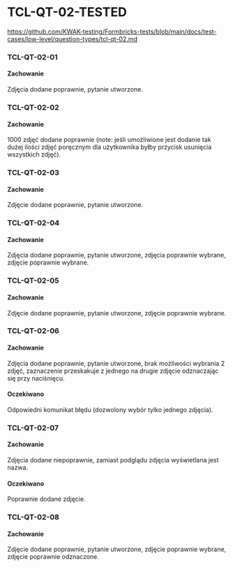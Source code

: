 # TCL-QT-02-TESTED

https://github.com/KWAK-testing/Formbricks-tests/blob/main/docs/test-cases/low-level/question-types/tcl-qt-02.md

### TCL-QT-02-01
#### Zachowanie
Zdjęcia dodane poprawnie, pytanie utworzone.

### TCL-QT-02-02
#### Zachowanie
1000 zdjęć dodane poprawnie (note: jeśli umożliwione jest dodanie tak dużej ilości zdjęć poręcznym dla użytkownika byłby przycisk usunięcia wszystkich zdjęć).

### TCL-QT-02-03
#### Zachowanie
Zdjęcie dodane poprawnie, pytanie utworzone.

### TCL-QT-02-04
#### Zachowanie
Zdjęcia dodane poprawnie, pytanie utworzone, zdjęcia poprawnie wybrane, zdjęcie poprawnie wybrane.

### TCL-QT-02-05
#### Zachowanie
Zdjęcie dodane poprawnie, pytanie utworzone, zdjęcie poprawnie wybrane.

### TCL-QT-02-06
#### Zachowanie
Zdjęcia dodane poprawnie, pytanie utworzone, brak możliwości wybrania 2 zdjęć, zaznaczenie przeskakuje z jednego na drugie zdjęcie odznaczając się przy naciśnięcu.
#### Oczekiwano
Odpowiedni komunikat błędu (dozwolony wybór tylko jednego zdjęcia).

### TCL-QT-02-07
#### Zachowanie
Zdjęcia dodane niepoprawnie, zamiast podglądu zdjęcia wyświetlana jest nazwa.
#### Oczekiwano
Poprawnie dodane zdjęcie.

### TCL-QT-02-08
#### Zachowanie
Zdjęcie dodane poprawnie, pytanie utworzone, zdjęcie poprawnie wybrane, zdjęcie poprawnie odznaczone.
